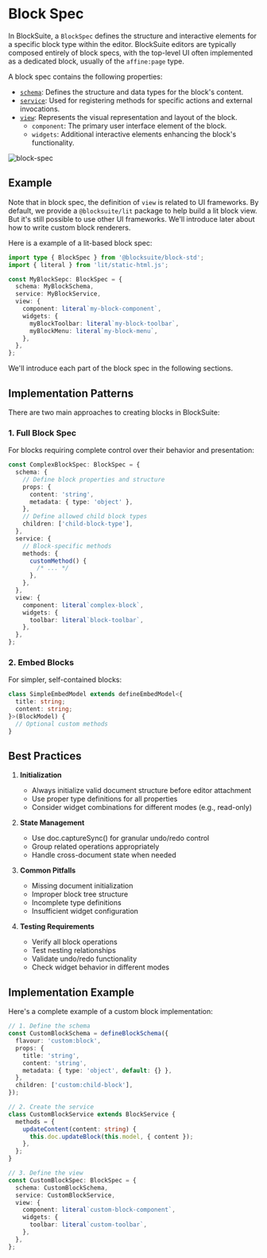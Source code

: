 # Block Spec

In BlockSuite, a `BlockSpec` defines the structure and interactive elements for a specific block type within the editor. BlockSuite editors are typically composed entirely of block specs, with the top-level UI often implemented as a dedicated block, usually of the `affine:page` type.

A block spec contains the following properties:

- [`schema`](./block-schema): Defines the structure and data types for the block's content.
- [`service`](./block-service): Used for registering methods for specific actions and external invocations.
- [`view`](./block-view): Represents the visual representation and layout of the block.
  - `component`: The primary user interface element of the block.
  - `widgets`: Additional interactive elements enhancing the block's functionality.

![block-spec](../images/block-spec.png)

## Example

Note that in block spec, the definition of `view` is related to UI frameworks. By default, we provide a `@blocksuite/lit` package to help build a lit block view. But it's still possible to use other UI frameworks. We'll introduce later about how to write custom block renderers.

Here is a example of a lit-based block spec:

```ts
import type { BlockSpec } from '@blocksuite/block-std';
import { literal } from 'lit/static-html.js';

const MyBlockSepc: BlockSpec = {
  schema: MyBlockSchema,
  service: MyBlockService,
  view: {
    component: literal`my-block-component`,
    widgets: {
      myBlockToolbar: literal`my-block-toolbar`,
      myBlockMenu: literal`my-block-menu`,
    },
  },
};
```

We'll introduce each part of the block spec in the following sections.

## Implementation Patterns

There are two main approaches to creating blocks in BlockSuite:

### 1. Full Block Spec

For blocks requiring complete control over their behavior and presentation:

```ts
const ComplexBlockSpec: BlockSpec = {
  schema: {
    // Define block properties and structure
    props: {
      content: 'string',
      metadata: { type: 'object' },
    },
    // Define allowed child block types
    children: ['child-block-type'],
  },
  service: {
    // Block-specific methods
    methods: {
      customMethod() {
        /* ... */
      },
    },
  },
  view: {
    component: literal`complex-block`,
    widgets: {
      toolbar: literal`block-toolbar`,
    },
  },
};
```

### 2. Embed Blocks

For simpler, self-contained blocks:

```ts
class SimpleEmbedModel extends defineEmbedModel<{
  title: string;
  content: string;
}>(BlockModel) {
  // Optional custom methods
}
```

## Best Practices

1. **Initialization**

   - Always initialize valid document structure before editor attachment
   - Use proper type definitions for all properties
   - Consider widget combinations for different modes (e.g., read-only)

2. **State Management**

   - Use doc.captureSync() for granular undo/redo control
   - Group related operations appropriately
   - Handle cross-document state when needed

3. **Common Pitfalls**

   - Missing document initialization
   - Improper block tree structure
   - Incomplete type definitions
   - Insufficient widget configuration

4. **Testing Requirements**
   - Verify all block operations
   - Test nesting relationships
   - Validate undo/redo functionality
   - Check widget behavior in different modes

## Implementation Example

Here's a complete example of a custom block implementation:

```ts
// 1. Define the schema
const CustomBlockSchema = defineBlockSchema({
  flavour: 'custom:block',
  props: {
    title: 'string',
    content: 'string',
    metadata: { type: 'object', default: {} },
  },
  children: ['custom:child-block'],
});

// 2. Create the service
class CustomBlockService extends BlockService {
  methods = {
    updateContent(content: string) {
      this.doc.updateBlock(this.model, { content });
    },
  };
}

// 3. Define the view
const CustomBlockSpec: BlockSpec = {
  schema: CustomBlockSchema,
  service: CustomBlockService,
  view: {
    component: literal`custom-block-component`,
    widgets: {
      toolbar: literal`custom-toolbar`,
    },
  },
};
```
